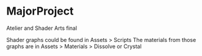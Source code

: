 # MajorProject
Atelier and Shader Arts final

Shader graphs could be found in Assets > Scripts
The materials from those graphs are in Assets > Materials > Dissolve or Crystal
